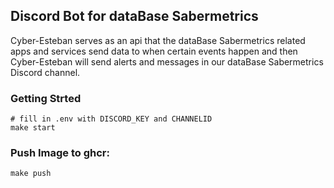 ## Discord Bot for dataBase Sabermetrics
Cyber-Esteban serves as an api that the dataBase Sabermetrics related apps and services send data to when certain events happen and then Cyber-Esteban will send alerts and messages in our dataBase Sabermetrics Discord channel. 

### Getting Strted
```
# fill in .env with DISCORD_KEY and CHANNELID
make start
```

### Push Image to ghcr: 
```
make push 
```
